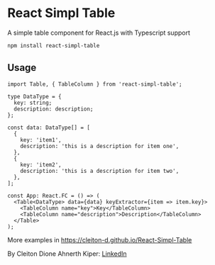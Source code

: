# React Simpl Table

A simple table component for React.js with Typescript support

```sh
npm install react-simpl-table
```

## Usage

```tsx
import Table, { TableColumn } from 'react-simpl-table';

type DataType = {
  key: string;
  description: description;
};

const data: DataType[] = [
  {
    key: 'item1',
    description: 'this is a description for item one',
  },
  {
    key: 'item2',
    description: 'this is a description for item two',
  },
];

const App: React.FC = () => (
  <Table<DataType> data={data} keyExtractor={item => item.key}>
    <TableColumn name="key">Key</TableColumn>
    <TableColumn name="description">Description</TableColumn>
  </Table>
);
```

More examples in https://cleiton-d.github.io/React-Simpl-Table

By Cleiton Dione Ahnerth Kiper: [LinkedIn](https://www.linkedin.com/in/cleitonkiper)
